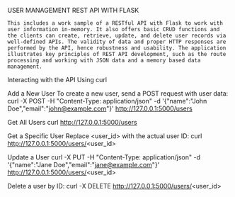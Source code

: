 USER MANAGEMENT REST API WITH FLASK

    This includes a work sample of a RESTful API with Flask to work with user information in-memory. It also offers basic CRUD functions and the clients can create, retrieve, update, and delete user records via well-defined APIs. The validity of data and proper HTTP responses are performed by the API, hence robustness and usability. The application illustrates key principles of REST API development, such as the route processing and working with JSON data and a memory based data management.

Interacting with the API Using curl

Add a New User
To create a new user, send a POST request with user data:
curl -X POST -H "Content-Type: application/json" -d '{"name":"John Doe","email":"john@example.com"}' http://127.0.0.1:5000/users

Get All Users
curl http://127.0.0.1:5000/users

Get a Specific User
Replace <user_id> with the actual user ID:
curl http://127.0.0.1:5000/users/<user_id>

Update a User
curl -X PUT -H "Content-Type: application/json" -d '{"name":"Jane Doe","email":"jane@example.com"}' http://127.0.0.1:5000/users/<user_id>

Delete a user by ID:
curl -X DELETE http://127.0.0.1:5000/users/<user_id>

